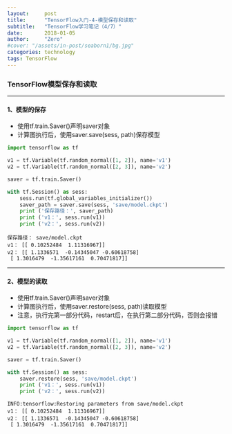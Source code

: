 ```yaml
---
layout:     post
title:      "TensorFlow入门-4-模型保存和读取"
subtitle:   "TensorFlow学习笔记（4/7）"
date:       2018-01-05
author:     "Zero"
#cover: "/assets/in-post/seaborn1/bg.jpg"
categories: technology
tags: TensorFlow
---
```


### TensorFlow模型保存和读取

---

#### 1、模型的保存
- 使用tf.train.Saver()声明saver对象
- 计算图执行后，使用saver.save(sess, path)保存模型


```python
import tensorflow as tf

v1 = tf.Variable(tf.random_normal([1, 2]), name='v1')
v2 = tf.Variable(tf.random_normal([2, 3]), name='v2')

saver = tf.train.Saver()

with tf.Session() as sess:
    sess.run(tf.global_variables_initializer())
    saver_path = saver.save(sess, 'save/model.ckpt')
    print ('保存路径：', saver_path)
    print ('v1：', sess.run(v1))
    print ('v2：', sess.run(v2))
```

    保存路径： save/model.ckpt
    v1： [[ 0.10252484  1.11316967]]
    v2： [[ 1.1336571  -0.14345047 -0.60618758]
     [ 1.3016479  -1.35617161  0.70471817]]

---

#### 2、模型的读取
- 使用tf.train.Saver()声明saver对象
- 计算图执行后，使用saver.restore(sess, path)读取模型
- 注意，执行完第一部分代码，restart后，在执行第二部分代码，否则会报错


```python
import tensorflow as tf

v1 = tf.Variable(tf.random_normal([1, 2]), name='v1')
v2 = tf.Variable(tf.random_normal([2, 3]), name='v2')

saver = tf.train.Saver()

with tf.Session() as sess:
    saver.restore(sess, 'save/model.ckpt')
    print ('v1：', sess.run(v1))
    print ('v2：', sess.run(v2))
```

    INFO:tensorflow:Restoring parameters from save/model.ckpt
    v1： [[ 0.10252484  1.11316967]]
    v2： [[ 1.1336571  -0.14345047 -0.60618758]
     [ 1.3016479  -1.35617161  0.70471817]]
